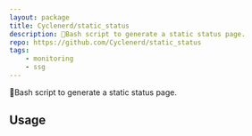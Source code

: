```yaml
---
layout: package
title: Cyclenerd/static_status
description: 🚦Bash script to generate a static status page.
repo: https://github.com/Cyclenerd/static_status
tags:
    - monitoring
    - ssg
---
```

 
🚦Bash script to generate a static status page.
 
## Usage
 
